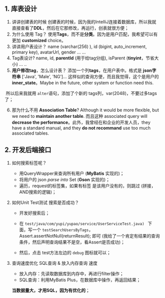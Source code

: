 ## 1. 库表设计

1. 讲讲创建表的时候
   创建表的时候，因为我的IntelliJ连接着数据库，所以我就直接查看了**DDL**，然后在它那修改，再运行，创表就很方便；
2. 为什么使用 Tag？
   使用**Tags**，而不是**分类**。因为是用户匹配，我希望可以有更加 **customized** choice。
3. 讲讲用户表设计？
   name (varchar(256) ), id (bigint, auto_increment, primary key), avatarUrl, gender ... ...
4. Tag表设计?
   name, id, **parentId** (用于给tag分组), isParent (**tinyint**，节省大小) ... ..
5. **用户修改tag**，怎么设计表？
   添加一个列**tags**，在用户表中。格式是 **json字符串** ['Java', 'Male', 'NG']...
   这样似的查询方便，而且我觉得，这个是用户的 **inner_state**。Maybe in the future, other system or function need this.

​	所以后来我就用 `alter`语句，添加了个新的 tags列，var(2048)，不要过多tags了；

6. 那为什么不用 **Association Table**?
   Although it would be more flexible, but we need to **maintain another table**. 而且这种 associated query will **decrease the performance**。此外，我曾经在和企业的开发人员，they have a standard manual, and they **do not recommand** use too much associated tables.



## 2. 开发后端接口

1. 如何搜索标签呢？

   - 用QueryWrapper来查询所有用户 (**MyBatis** 实现的)；
   - 将用户的 json *parse into* Set<String> (**Gson** 实现的)；
   - 遍历，request的标签集，如果有标签 是该用户没有的，则跳过 (拼接，AND搜索的逻辑)；

2. 如何Unit Test测试 搜索是否成功？

   - 开发好搜索后；

   - 在 `test/java/com/yupi/yupao/service/UserServiceTest.java) ` 下面，写一个 `testSearchUsersByTags`，Assert.assertNotNull(returnResult); 即可 (我给了一个肯定有结果的查询条件，然后声明查询结果不是空，看Assert是否成功)；
   - 然后，点击 test方法左边的 `debug` 图标就可以；

3. 查询速度优化
   SQL查询 & 放入内存查询 速度

   - 放入内存：先读取数据库到内存中，再进行filter操作；
   - SQL查询：利用MyBatis  Plus，在数据库中操作，再返回结果；

   **当数据量大，才用SQL，因为有优化的**；

